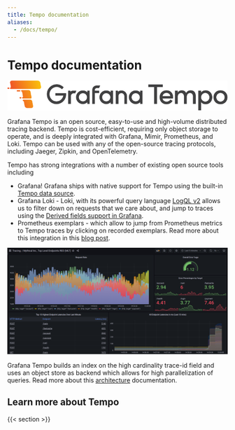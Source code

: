 ```yaml
---
title: Tempo documentation
aliases:
  - /docs/tempo/
---
```


# Tempo documentation

<p align="center"><img src="logo_and_name.png" alt="Tempo Logo"></p>

Grafana Tempo is an open source, easy-to-use and high-volume distributed tracing backend. Tempo is cost-efficient, requiring only object storage to operate, and is deeply integrated with Grafana, Mimir, Prometheus, and Loki. Tempo can be used with any of the open-source tracing protocols, including Jaeger, Zipkin, and OpenTelemetry.

Tempo has strong integrations with a number of existing open source tools including 

- Grafana! Grafana ships with native support for Tempo using the built-in [Tempo data source](https://grafana.com/docs/grafana/latest/datasources/tempo/).
- Grafana Loki - Loki, with its powerful query language [LogQL v2](https://grafana.com/blog/2020/10/28/loki-2.0-released-transform-logs-as-youre-querying-them-and-set-up-alerts-within-loki/) allows us to filter down on requests that we care about, and jump to traces using the [Derived fields support in Grafana](https://grafana.com/docs/grafana/latest/datasources/loki/#derived-fields).
- Prometheus exemplars - which allow to jump from Prometheus metrics to Tempo traces by clicking on recorded exemplars. Read more about this integration in this [blog post](https://grafana.com/blog/2021/03/31/intro-to-exemplars-which-enable-grafana-tempos-distributed-tracing-at-massive-scale/).

<p align="center"><img src="getting-started/assets/trace_custom_metrics_dash.png" alt="Trace visualization in Grafana "></p>

Grafana Tempo builds an index on the high cardinality trace-id field and uses an object store as backend which allows for high parallelization of queries.
Read more about this [architecture](https://grafana.com/docs/tempo/latest/operations/architecture/) documentation.

## Learn more about Tempo

{{< section >}}
